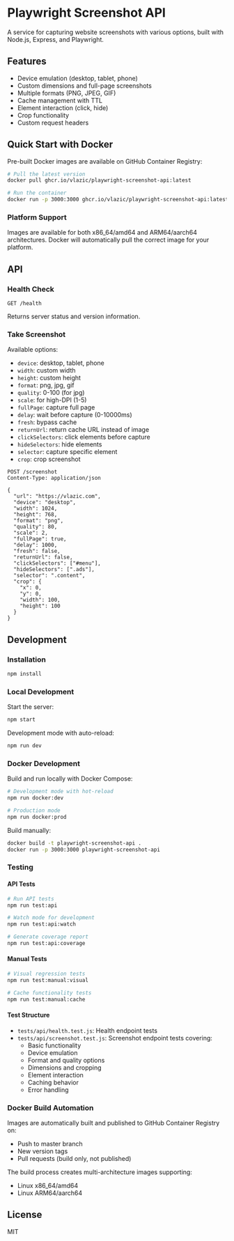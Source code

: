 # Playwright Screenshot API

A service for capturing website screenshots with various options, built with Node.js, Express, and Playwright.

## Features

- Device emulation (desktop, tablet, phone)
- Custom dimensions and full-page screenshots
- Multiple formats (PNG, JPEG, GIF)
- Cache management with TTL
- Element interaction (click, hide)
- Crop functionality
- Custom request headers

## Quick Start with Docker

Pre-built Docker images are available on GitHub Container Registry:

```bash
# Pull the latest version
docker pull ghcr.io/vlazic/playwright-screenshot-api:latest

# Run the container
docker run -p 3000:3000 ghcr.io/vlazic/playwright-screenshot-api:latest
```

### Platform Support

Images are available for both x86_64/amd64 and ARM64/aarch64 architectures. Docker will automatically pull the correct image for your platform.

## API

### Health Check

```http
GET /health
```

Returns server status and version information.

### Take Screenshot

Available options:
- `device`: desktop, tablet, phone
- `width`: custom width
- `height`: custom height
- `format`: png, jpg, gif
- `quality`: 0-100 (for jpg)
- `scale`: for high-DPI (1-5)
- `fullPage`: capture full page
- `delay`: wait before capture (0-10000ms)
- `fresh`: bypass cache
- `returnUrl`: return cache URL instead of image
- `clickSelectors`: click elements before capture
- `hideSelectors`: hide elements
- `selector`: capture specific element
- `crop`: crop screenshot

```http
POST /screenshot
Content-Type: application/json

{
  "url": "https://vlazic.com",
  "device": "desktop",
  "width": 1024,
  "height": 768,
  "format": "png",
  "quality": 80,
  "scale": 2,
  "fullPage": true,
  "delay": 1000,
  "fresh": false,
  "returnUrl": false,
  "clickSelectors": ["#menu"],
  "hideSelectors": [".ads"],
  "selector": ".content",
  "crop": {
    "x": 0,
    "y": 0,
    "width": 100,
    "height": 100
  }
}
```

## Development

### Installation

```bash
npm install
```

### Local Development

Start the server:

```bash
npm start
```

Development mode with auto-reload:

```bash
npm run dev
```

### Docker Development

Build and run locally with Docker Compose:

```bash
# Development mode with hot-reload
npm run docker:dev

# Production mode
npm run docker:prod
```

Build manually:

```bash
docker build -t playwright-screenshot-api .
docker run -p 3000:3000 playwright-screenshot-api
```

### Testing

#### API Tests

```bash
# Run API tests
npm run test:api

# Watch mode for development
npm run test:api:watch

# Generate coverage report
npm run test:api:coverage
```

#### Manual Tests

```bash
# Visual regression tests
npm run test:manual:visual

# Cache functionality tests
npm run test:manual:cache
```

#### Test Structure

- `tests/api/health.test.js`: Health endpoint tests
- `tests/api/screenshot.test.js`: Screenshot endpoint tests covering:
  - Basic functionality
  - Device emulation
  - Format and quality options
  - Dimensions and cropping
  - Element interaction
  - Caching behavior
  - Error handling

### Docker Build Automation

Images are automatically built and published to GitHub Container Registry on:
- Push to master branch
- New version tags
- Pull requests (build only, not published)

The build process creates multi-architecture images supporting:
- Linux x86_64/amd64
- Linux ARM64/aarch64

## License

MIT
